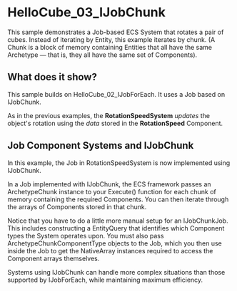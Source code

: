# HelloCube_03_IJobChunk

This sample demonstrates a Job-based ECS System that rotates a pair of cubes. Instead of iterating by Entity, this example iterates by chunk. (A Chunk is a block of memory containing Entities that all have the same Archetype — that is, they all have the same set of Components). 

## What does it show?

This sample builds on HelloCube_02_IJobForEach. It uses a Job based on IJobChunk.

As in the previous examples, the **RotationSpeedSystem** *updates* the object's rotation using the *data* stored in the **RotationSpeed** Component.

## Job Component Systems and IJobChunk

In this example, the Job in RotationSpeedSystem is now implemented using IJobChunk.   

In a Job implemented with IJobChunk, the ECS framework passes an ArchetypeChunk instance to your Execute() function for each chunk of memory containing the required Components. You can then iterate through the arrays of Components stored in that chunk.

Notice that you have to do a little more manual setup for an IJobChunkJob. This includes constructing a EntityQuery that identifies which Component types the System operates upon. You must also pass ArchetypeChunkComponentType objects to the Job, which you then use inside the Job to get the NativeArray instances required to access the Component arrays themselves. 

Systems using IJobChunk can handle more complex situations than those supported by IJobForEach, while maintaining maximum efficiency. 



